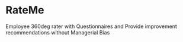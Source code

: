 # RateMe
Employee 360deg rater with Questionnaires and Provide improvement recommendations without Managerial Bias
